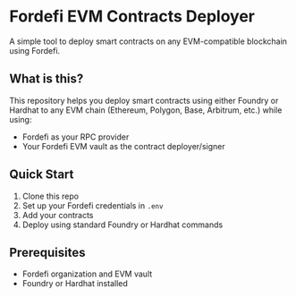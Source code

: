 # Fordefi EVM Contracts Deployer

A simple tool to deploy smart contracts on any EVM-compatible blockchain using Fordefi.

## What is this?

This repository helps you deploy smart contracts using either Foundry or Hardhat to any EVM chain (Ethereum, Polygon, Base, Arbitrum, etc.) while using:
- Fordefi as your RPC provider
- Your Fordefi EVM vault as the contract deployer/signer

## Quick Start

1. Clone this repo
2. Set up your Fordefi credentials in `.env`
3. Add your contracts
4. Deploy using standard Foundry or Hardhat commands

## Prerequisites

- Fordefi organization and EVM vault
- Foundry or Hardhat installed